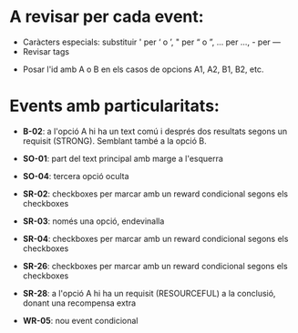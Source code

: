 
# A revisar per cada event:

* Caràcters especials: substituir ' per ‘ o ’, " per “ o ”, ... per …, - per —
* Revisar tags <p>
* Posar l'id amb A o B en els casos de opcions A1, A2, B1, B2, etc.


# Events amb particularitats:

* **B-02**: a l'opció A hi ha un text comú i després dos resultats segons un requisit (STRONG). Semblant també a la opció B.

* **SO-01**: part del text principal amb marge a l'esquerra
* **SO-04**: tercera opció oculta

* **SR-02**: checkboxes per marcar amb un reward condicional segons els checkboxes
* **SR-03**: només una opció, endevinalla
* **SR-04**: checkboxes per marcar amb un reward condicional segons els checkboxes
* **SR-26**: checkboxes per marcar amb un reward condicional segons els checkboxes
* **SR-28**: a l'opció A hi ha un requisit (RESOURCEFUL) a la conclusió, donant una recompensa extra

* **WR-05**: nou event condicional